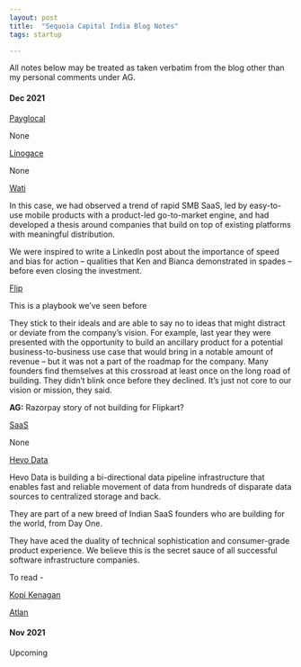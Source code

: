 ```yaml
---
layout: post
title:  "Sequoia Capital India Blog Notes"
tags: startup

---
```


All notes below may be treated as taken verbatim from the blog other than my personal comments under AG.

#### Dec 2021

[Payglocal](https://india.sequoiacap.com/build/payglocal-building-cross-border-payment-rails/)

None

[Linogace](https://india.sequoiacap.com/build/lingoace-transforming-the-way-children-learn-chinese/)

None

[Wati](https://india.sequoiacap.com/build/wati-bringing-whatsapp-from-the-consumer-space-into-the-business-world/)

In this case, we had observed a trend of rapid SMB SaaS, led by easy-to-use mobile products with a product-led go-to-market engine, and had developed a thesis around companies that build on top of existing platforms with meaningful distribution.

We were inspired to write a LinkedIn post about the importance of speed and bias for action – qualities that Ken and Bianca demonstrated in spades – before even closing the investment. 

[Flip](https://india.sequoiacap.com/build/flip-simplifying-payments-and-money-transfers-in-indonesia/)

This is a playbook we’ve seen before

They stick to their ideals and are able to say no to ideas that might distract or deviate from the company’s vision. For example, last year they were presented with the opportunity to build an ancillary product for a potential business-to-business use case that would bring in a notable amount of revenue – but it was not a part of the roadmap for the company. Many founders find themselves at this crossroad at least once on the long road of building. They didn’t blink once before they declined. It’s just not core to our vision or mission, they said. 

**AG:** Razorpay story of not building for Flipkart?

[SaaS](https://india.sequoiacap.com/build/southeast-asian-saas-is-about-to-hit-prime-time/)

None

[Hevo Data](https://india.sequoiacap.com/build/hevo-data-accelerating-data-mobility/)

Hevo Data is building a bi-directional data pipeline infrastructure that enables fast and reliable movement of data from hundreds of disparate data sources to centralized storage and back.

They are part of a new breed of Indian SaaS founders who are building for the world, from Day One. 

They have aced the duality of technical sophistication and consumer-grade product experience. We believe this is the secret sauce of all successful software infrastructure companies.

To read - 

[Kopi Kenagan](https://india.sequoiacap.com/build/kopi-kenangan-building-a-brand-people-love/)

[Atlan](https://india.sequoiacap.com/build/atlan-leveraging-founder-market-fit-to-build-a-global-saas-brand/)


#### Nov 2021

Upcoming
